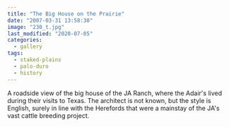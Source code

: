 ```yaml
---
title: "The Big House on the Prairie"
date: "2007-03-31 13:58:30"
image: "230_t.jpg"
last_modified: "2020-07-05"
categories:
  - gallery
tags:
  - staked-plains
  - palo-duro
  - history  
---
```


A roadside view of the big house of the JA Ranch, where the Adair's lived during their visits to Texas. The architect is not known, but the style is English, surely in line with the Herefords that were a mainstay of the JA's vast cattle breeding project.
